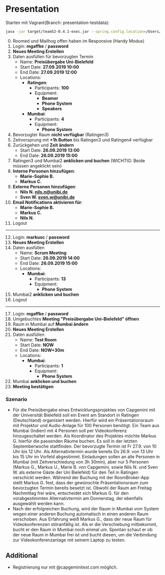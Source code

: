# Presentation

Starten mit Vagrant(Branch: presentation-testdata):
```bash
java -jar target/team52-0.4.1-exec.jar --spring.config.location=/Users/henryspanka/Development/gpse-ss-2019-team5-2/application_mailhog.properties
```

0. Roomed und Mailhog offen haben im Responsive (Handy Modus)
1. Login: **mgaffke** / **password**
2. **Neues Meeting Erstellen**
3. Daten ausfüllen für bevorzugten Termin
    * Name: **Preisübergabe Uni-Bielefeld**
    * Start Date: **27.09.2019 10:00**
    * End Date: **27.09.2019 12:00**
    * Locations:
        * **Ratingen**:
            * Participants: **100**
            * Equipment:
                * **Beamer**
                * **Phone System**
                * **Speakers**
        * **Mumbai**:
            * Participants: **4**
            * Equipment:
                * **Phone System**
4. Bevorzugter Raum **nicht verfügbar** (Ratingen3)
5. Zeitvorsprung mit **+1h Button** bis Ratingen3 und Ratingen4 verfügbar
6. Zurückgehen und **Zeit ändern**
    * Start Date: **26.09.2019 13:00**
    * End Date: **26.09.2019 15:00**
6. Ratingen3 und Mumbai2 **anklicken und buchen** (WICHTIG: Beide müssen angeklickt sein)
7. **Interne Personen hinzufügen**:
    * **Marie-Sophie B.**
    * **Markus C.**
8. **Externe Personen hinzufügen**:
    * **Nils N. <nils.n@unibi.de>**
    * **Sven W. <sven.w@unibi.de>**
9. **Email Notifications aktivieren für**:
    * **Marie-Sophie B.**
    * **Markus C.**
    * **Nils N.**
11. Logout

---

12. Login: **markusc** / **password**
13. **Neues Meeting Erstellen**
14. Daten ausfüllen
    * Name: **Scrum Meeting**
    * Start Date: **26.09.2019 14:00**
    * End Date: **26.09.2019 15:00**
    * Locations:
        * **Mumbai**:
            * Participants: **13**
            * Equipment:
                * **Phone System**
15. Mumbai2 **anklicken und buchen**
16. Logout

---
17. Login: **mgaffke** / **password**
18. Umgebuchtes **Meeting "Preisübergabe Uni-Bielefeld" öffnen**
19. Raum in Mumbai auf **Mumbai ändern**
20. **Neues Meeting Erstellen**
21. Daten ausfüllen
    * Name: **Test Room**
    * Start Date: **NOW**
    * End Date: **NOW+30m**
    * Locations:
        * **Mumbai**:
            * Participants: **1**
            * Equipment:
                * **Phone System**
22. Mumbai **anklicken und buchen**
23. **Meeting bestätigen**

### Szenario
* Für die Preisübergabe eines Entwicklungsprojektes von Capgemini mit der Universität Bielefeld soll ein Event am Standort in Ratingen (Deutschland) organisiert werden. Hierfür wird ein Präsentationsraum mit Projektor und Audio-Anlage für 100 Personen benötigt. Ein Team aus Mumbai (Indien) mit 4 Personen soll per Videokonferenz hinzugeschaltet werden. Als Koordinator des Projektes möchte Markus G. hierfür die passenden Räume buchen. Es soll in der letzten Septemberwoche stattfinden. Der bevorzugte Termin ist Fr 27.9. von 10 Uhr bis 12 Uhr. Als Alternativtermin wurde bereits Do 26.9. von 13 Uhr bis 15 Uhr im Vorfeld abgestimmt. Einladungen sollen an alle Personen in Mumbai (mit Zeitverschiedung von 3h 30min), aber nur 5 Personen (Markus G., Markus U., Marie B. von Capgemini, sowie Nils N. und Sven W. als externe Gäste der Uni Bielefeld) für den Teil in Ratingen verschickt werden. Während der Buchung mit der RoomBroker-App stellt Markus G. fest, dass der gewünschte Präsentationsraum zum bevorzugten Termin bereits besetzt ist. Obwohl der Raum am Freitag Nachmittag frei wäre, entscheidet sich Markus G. für den vorabgestimmten Alternativtermin am Donnerstag, der ebenfalls ausgewählt werden kann.
* Nach der erfolgreichen Buchung, wird der Raum in Mumbai vom System wegen einer anderen Buchung automatisch in einen anderen Raum verschoben. Aus Erfahrung weiß Markus G., dass der neue Raum für Videokonferenzen störanfällig ist. Als er die Verschiebung mitbekommt, bucht er den Raum in Mumbai noch einmal um. Spontan schaut er ob der neue Raum in Mumbai frei ist und bucht diesen, um die Verbindung zur Videokonferenzanlage mit seinem Laptop zu testen.


## Additional
* Registrierung nur mit @capgeminitest.com möglich.
